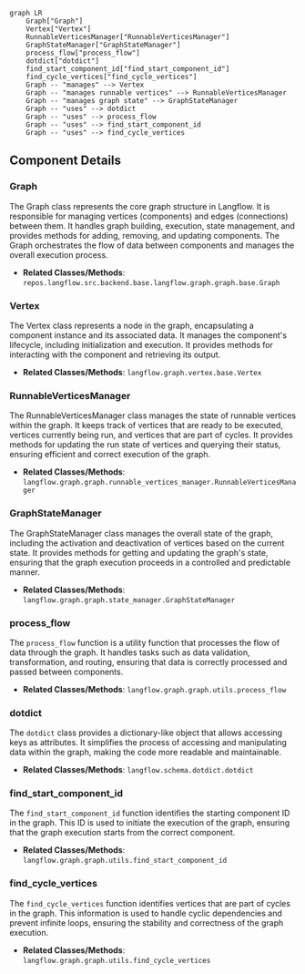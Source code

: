 ```mermaid
graph LR
    Graph["Graph"]
    Vertex["Vertex"]
    RunnableVerticesManager["RunnableVerticesManager"]
    GraphStateManager["GraphStateManager"]
    process_flow["process_flow"]
    dotdict["dotdict"]
    find_start_component_id["find_start_component_id"]
    find_cycle_vertices["find_cycle_vertices"]
    Graph -- "manages" --> Vertex
    Graph -- "manages runnable vertices" --> RunnableVerticesManager
    Graph -- "manages graph state" --> GraphStateManager
    Graph -- "uses" --> dotdict
    Graph -- "uses" --> process_flow
    Graph -- "uses" --> find_start_component_id
    Graph -- "uses" --> find_cycle_vertices
```

## Component Details

### Graph
The Graph class represents the core graph structure in Langflow. It is responsible for managing vertices (components) and edges (connections) between them. It handles graph building, execution, state management, and provides methods for adding, removing, and updating components. The Graph orchestrates the flow of data between components and manages the overall execution process.
- **Related Classes/Methods**: `repos.langflow.src.backend.base.langflow.graph.graph.base.Graph`

### Vertex
The Vertex class represents a node in the graph, encapsulating a component instance and its associated data. It manages the component's lifecycle, including initialization and execution. It provides methods for interacting with the component and retrieving its output.
- **Related Classes/Methods**: `langflow.graph.vertex.base.Vertex`

### RunnableVerticesManager
The RunnableVerticesManager class manages the state of runnable vertices within the graph. It keeps track of vertices that are ready to be executed, vertices currently being run, and vertices that are part of cycles. It provides methods for updating the run state of vertices and querying their status, ensuring efficient and correct execution of the graph.
- **Related Classes/Methods**: `langflow.graph.graph.runnable_vertices_manager.RunnableVerticesManager`

### GraphStateManager
The GraphStateManager class manages the overall state of the graph, including the activation and deactivation of vertices based on the current state. It provides methods for getting and updating the graph's state, ensuring that the graph execution proceeds in a controlled and predictable manner.
- **Related Classes/Methods**: `langflow.graph.graph.state_manager.GraphStateManager`

### process_flow
The `process_flow` function is a utility function that processes the flow of data through the graph. It handles tasks such as data validation, transformation, and routing, ensuring that data is correctly processed and passed between components.
- **Related Classes/Methods**: `langflow.graph.graph.utils.process_flow`

### dotdict
The `dotdict` class provides a dictionary-like object that allows accessing keys as attributes. It simplifies the process of accessing and manipulating data within the graph, making the code more readable and maintainable.
- **Related Classes/Methods**: `langflow.schema.dotdict.dotdict`

### find_start_component_id
The `find_start_component_id` function identifies the starting component ID in the graph. This ID is used to initiate the execution of the graph, ensuring that the graph execution starts from the correct component.
- **Related Classes/Methods**: `langflow.graph.graph.utils.find_start_component_id`

### find_cycle_vertices
The `find_cycle_vertices` function identifies vertices that are part of cycles in the graph. This information is used to handle cyclic dependencies and prevent infinite loops, ensuring the stability and correctness of the graph execution.
- **Related Classes/Methods**: `langflow.graph.graph.utils.find_cycle_vertices`
